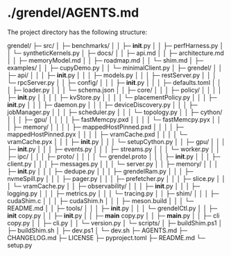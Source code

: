 # ./grendel/AGENTS.md

The project directory has the following structure:

grendel/
├─ src/
│  ├─ benchmarks/
│  │  ├─ __init__.py
│  │  ├─ perfHarness.py
│  │  └─ syntheticKernels.py
│  ├─ docs/
│  │  ├─ api.md
│  │  ├─ architecture.md
│  │  ├─ memoryModel.md
│  │  ├─ roadmap.md
│  │  └─ shim.md
│  ├─ examples/
│  │  ├─ cupyDemo.py
│  │  └─ minimalClient.py
│  ├─ grendel/
│  │  ├─ api/
│  │  │  ├─ __init__.py
│  │  │  ├─ models.py
│  │  │  ├─ restServer.py
│  │  │  └─ rpcServer.py
│  │  ├─ config/
│  │  │  ├─ __init__.py
│  │  │  ├─ defaults.toml
│  │  │  ├─ loader.py
│  │  │  └─ schema.json
│  │  ├─ core/
│  │  │  ├─ policy/
│  │  │  │  ├─ __init__.py
│  │  │  │  ├─ kvStore.py
│  │  │  │  └─ placementPolicy.py
│  │  │  ├─ __init__.py
│  │  │  ├─ daemon.py
│  │  │  ├─ deviceDiscovery.py
│  │  │  ├─ jobManager.py
│  │  │  ├─ scheduler.py
│  │  │  └─ topology.py
│  │  ├─ cython/
│  │  │  ├─ gpu/
│  │  │  │  ├─ fastMemcpy.pxd
│  │  │  │  └─ fastMemcpy.pyx
│  │  │  ├─ memory/
│  │  │  │  ├─ mappedHostPinned.pxd
│  │  │  │  ├─ mappedHostPinned.pyx
│  │  │  │  ├─ vramCache.pxd
│  │  │  │  └─ vramCache.pyx
│  │  │  ├─ __init__.py
│  │  │  └─ setupCython.py
│  │  ├─ gpu/
│  │  │  ├─ __init__.py
│  │  │  ├─ events.py
│  │  │  ├─ streams.py
│  │  │  └─ worker.py
│  │  ├─ ipc/
│  │  │  ├─ proto/
│  │  │  │  └─ grendel.proto
│  │  │  ├─ __init__.py
│  │  │  ├─ client.py
│  │  │  ├─ messages.py
│  │  │  └─ server.py
│  │  ├─ memory/
│  │  │  ├─ __init__.py
│  │  │  ├─ dedupe.py
│  │  │  ├─ grendelRam.py
│  │  │  ├─ nvmeSpill.py
│  │  │  ├─ pager.py
│  │  │  ├─ prefetcher.py
│  │  │  ├─ slice.py
│  │  │  └─ vramCache.py
│  │  ├─ observability/
│  │  │  ├─ __init__.py
│  │  │  ├─ logging.py
│  │  │  ├─ metrics.py
│  │  │  └─ tracing.py
│  │  ├─ shim/
│  │  │  ├─ cudaShim.c
│  │  │  ├─ cudaShim.h
│  │  │  ├─ meson.build
│  │  │  └─ README.md
│  │  ├─ tools/
│  │  │  ├─ __init__.py
│  │  │  └─ grendelCtl.py
│  │  ├─ __init__ copy.py
│  │  ├─ __init__.py
│  │  ├─ __main__ copy.py
│  │  ├─ __main__.py
│  │  ├─ cli copy.py
│  │  ├─ cli.py
│  │  └─ version.py
│  └─ scripts/
│     ├─ buildShim.ps1
│     ├─ buildShim.sh
│     ├─ dev.ps1
│     └─ dev.sh
├─ AGENTS.md
├─ CHANGELOG.md
├─ LICENSE
├─ pyproject.toml
├─ README.md
└─ setup.py